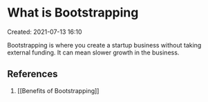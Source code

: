 # What is Bootstrapping
Created: 2021-07-13 16:10

Bootstrapping is where you create a startup business without taking external funding. It can mean slower growth in the business.

## References
1. [[Benefits of Bootstrapping]]
